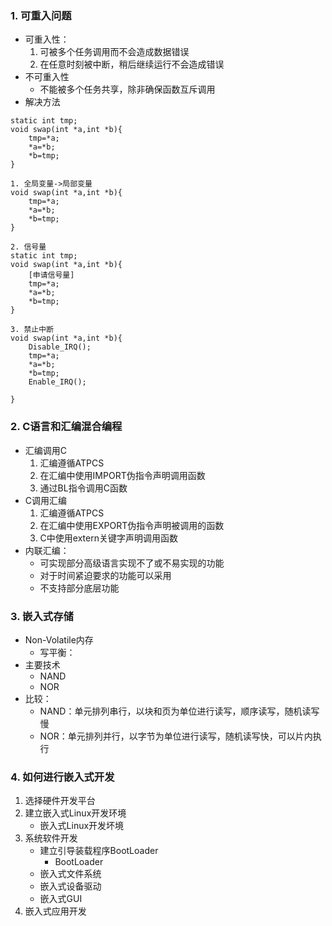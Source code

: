 ### 1. 可重入问题

* 可重入性：
  1. 可被多个任务调用而不会造成数据错误
  2. 在任意时刻被中断，稍后继续运行不会造成错误
* 不可重入性
  * 不能被多个任务共享，除非确保函数互斥调用
* 解决方法

```
static int tmp;
void swap(int *a,int *b){  
    tmp=*a;
    *a=*b;
    *b=tmp;
}
```

```
1. 全局变量->局部变量
void swap(int *a,int *b){
    tmp=*a;
    *a=*b;
    *b=tmp;
}
```

```
2. 信号量
static int tmp;
void swap(int *a,int *b){  
    [申请信号量]
    tmp=*a;
    *a=*b;
    *b=tmp;
}
```

```
3. 禁止中断
void swap(int *a,int *b){
    Disable_IRQ();
    tmp=*a;
    *a=*b;
    *b=tmp;
    Enable_IRQ();
  
}
```

### 2. C语言和汇编混合编程

* 汇编调用C
  1. 汇编遵循ATPCS
  2. 在汇编中使用IMPORT伪指令声明调用函数
  3. 通过BL指令调用C函数
* C调用汇编
  1. 汇编遵循ATPCS
  2. 在汇编中使用EXPORT伪指令声明被调用的函数
  3. C中使用extern关键字声明调用函数
* 内联汇编：
  * 可实现部分高级语言实现不了或不易实现的功能
  * 对于时间紧迫要求的功能可以采用
  * 不支持部分底层功能

### 3. 嵌入式存储

* Non-Volatile内存
  * 写平衡：
* 主要技术
  * NAND
  * NOR
* 比较：
  * NAND：单元排列串行，以块和页为单位进行读写，顺序读写，随机读写慢
  * NOR：单元排列并行，以字节为单位进行读写，随机读写快，可以片内执行

### 4. 如何进行嵌入式开发

1. 选择硬件开发平台
2. 建立嵌入式Linux开发环境 
   * 嵌入式Linux开发坏境
3. 系统软件开发
   * 建立引导装载程序BootLoader
     * BootLoader
   * 嵌入式文件系统
   * 嵌入式设备驱动
   * 嵌入式GUI
4. 嵌入式应用开发